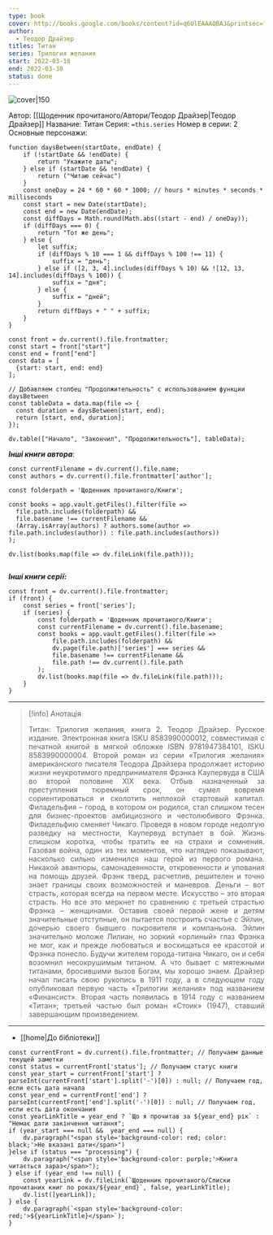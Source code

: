 ```yaml
---
type: book
cover: http://books.google.com/books/content?id=q6UlEAAAQBAJ&printsec=frontcover&img=1&zoom=1&edge=curl&source=gbs_api
author:
  - Теодор Драйзер
titles: Титан
series: Трилогия желания
start: 2022-03-18
end: 2022-03-30
status: done
---
```

![cover|150](Теодор%20Драйзер%20-%20Титан.jpg)

Автор: [[Щоденник прочитаного/Автори/Теодор Драйзер|Теодор Драйзер]]
Название: Титан
Серия: `=this.series`
Номер в серии: 2
Основные персонажи:

```dataviewjs
function daysBetween(startDate, endDate) {
	if (!startDate && !endDate) { 
		return "Укажите даты"; 
	} else if (startDate && !endDate) {
		return ("Читаю сейчас")
	}
	const oneDay = 24 * 60 * 60 * 1000; // hours * minutes * seconds * milliseconds
	const start = new Date(startDate);
	const end = new Date(endDate);
	const diffDays = Math.round(Math.abs((start - end) / oneDay));
	if (diffDays === 0) {
		return "Тот же день";   
	} else {
		let suffix;     
	    if (diffDays % 10 === 1 && diffDays % 100 !== 11) {
		    suffix = "день";     
	    } else if ([2, 3, 4].includes(diffDays % 10) && ![12, 13, 14].includes(diffDays % 100)) {
			suffix = "дня";     
		} else {       
			suffix = "дней";     
		}          
		return diffDays + " " + suffix;   
	} 
}  

const front = dv.current().file.frontmatter;
const start = front["start"]
const end = front["end"]
const data = [
  {start: start, end: end}
];

// Добавляем столбец "Продолжительность" с использованием функции daysBetween
const tableData = data.map(file => {
  const duration = daysBetween(start, end);
  return [start, end, duration];
});

dv.table(["Начало", "Закончил", "Продолжительность"], tableData);
```
***Інші книги автора***:
```dataviewjs
const currentFilename = dv.current().file.name;
const authors = dv.current().file.frontmatter['author'];

const folderpath = 'Щоденник прочитаного/Книги';

const books = app.vault.getFiles().filter(file =>
  file.path.includes(folderpath) &&
  file.basename !== currentFilename &&
  (Array.isArray(authors) ? authors.some(author => file.path.includes(author)) : file.path.includes(authors))
);

dv.list(books.map(file => dv.fileLink(file.path)));


```
***Інші книги серії:***
```dataviewjs
const front = dv.current().file.frontmatter;
if (front) {
	const series = front['series'];
	if (series) {
		const folderpath = 'Щоденник прочитаного/Книги';
		const currentFilename = dv.current().file.basename;
		const books = app.vault.getFiles().filter(file =>  
			file.path.includes(folderpath) && 
			dv.page(file.path)['series'] === series && 
			file.basename !== currentFilename &&
			file.path !== dv.current().file.path 
		);
		dv.list(books.map(file => dv.fileLink(file.path)));
	}
}

```

---
>[!info] Анотація
><p align="justify">Титан: Трилогия желания, книга 2. Теодор Драйзер. Русское издание. Электронная книга ISKU 8583990000012, совместимая с печатной книгой в мягкой обложке ISBN 9781947384101, ISKU 8583990000004. Второй роман из серии «Трилогия желания» американского писателя Теодора Драйзера продолжает историю жизни неукротимого предпринимателя Фрэнка Каупервуда в США во второй половине XIX века. Отбыв назначенный за преступления тюремный срок, он сумел вовремя сориентироваться и сколотить неплохой стартовый капитал. Филадельфия – город, в котором он родился, стал слишком тесен для бизнес-проектов амбициозного и честолюбивого Фрэнка. Филадельфию сменяет Чикаго. Проведя в новом городе недолгую разведку на местности, Каупервуд вступает в бой. Жизнь слишком коротка, чтобы тратить ее на страхи и сомнения. Газовая война, один из тех моментов, что наглядно показывают, насколько сильно изменился наш герой из первого романа. Никакой авантюры, самонадеянности, откровенности и упования на помощь друзей. Фрэнк тверд, расчетлив, решителен и точно знает границы своих возможностей и маневров. Деньги – вот страсть, которая всегда на первом месте. Искусство – это вторая страсть. Но все это меркнет по сравнению с третьей страстью Фрэнка – женщинами. Оставив своей первой жене и детям значительные отступные, он пытается построить счастье с Эйлин, дочерью своего бывшего покровителя и компаньона. Эйлин значительно моложе Лилиан, но зоркий «орлиный» глаз Фрэнка не мог, как и прежде любоваться и восхищаться ее красотой и Фрэнка понесло. Будучи жителем города-титана Чикаго, он и себя возомнил несокрушимым титаном. А что бывает с мятежными титанами, бросившими вызов Богам, мы хорошо знаем. Драйзер начал писать свою рукопись в 1911 году, а в следующем году опубликовал первую часть «Трилогии желания» под названием «Финансист». Вторая часть появилась в 1914 году с названием «Титан»; третьей частью был роман «Стоик» (1947), ставший завершающим произведением.</p>

___
- [[home|До бібліотеки]]

```dataviewjs
const currentFront = dv.current().file.frontmatter; // Получаем данные текущей заметки 
const status = currentFront['status']; // Получаем статус книги 
const year_start = currentFront['start'] ? parseInt(currentFront['start'].split('-')[0]) : null; // Получаем год, если есть дата начала 
const year_end = currentFront['end'] ? parseInt(currentFront['end'].split('-')[0]) : null; // Получаем год, если есть дата окончания 
const yearLinkTitle = year_end ? `Що я прочитав за ${year_end} рік` : "Немає дати закінчення читання"; 
if (year_start === null &&  year_end === null) {
	dv.paragraph("<span style='background-color: red; color: black;'>Не вказані дати</span>")
}else if (status === "processing") { 
	dv.paragraph("<span style='background-color: purple;'>Книга читається зараз</span>");
} else if (year_end !== null) { 
	const yearLink = dv.fileLink(`Щоденник прочитаного/Списки прочитаних книг по роках/${year_end}`, false, yearLinkTitle); 
	dv.list([yearLink]); 
} else { 
	dv.paragraph(`<span style='background-color: red;'>${yearLinkTitle}</span>`);
}
```